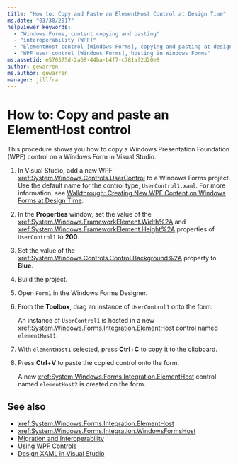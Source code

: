 ```yaml
---
title: "How to: Copy and Paste an ElementHost Control at Design Time"
ms.date: "03/30/2017"
helpviewer_keywords:
  - "Windows Forms, content copying and pasting"
  - "interoperability [WPF]"
  - "ElementHost control [Windows Forms], copying and pasting at design time"
  - "WPF user control [Windows Forms], hosting in Windows Forms"
ms.assetid: e570375d-2a68-44ba-b4f7-c781af2d20e8
author: gewarren
ms.author: gewarren
manager: jillfra
---
```

# How to: Copy and paste an ElementHost control

This procedure shows you how to copy a Windows Presentation Foundation (WPF) control on a Windows Form in Visual Studio.

1. In Visual Studio, add a new WPF <xref:System.Windows.Controls.UserControl> to a Windows Forms project. Use the default name for the control type, `UserControl1.xaml`. For more information, see [Walkthrough: Creating New WPF Content on Windows Forms at Design Time](walkthrough-creating-new-wpf-content-on-windows-forms-at-design-time.md).

2. In the **Properties** window, set the value of the <xref:System.Windows.FrameworkElement.Width%2A> and <xref:System.Windows.FrameworkElement.Height%2A> properties of `UserControl1` to **200**.

3. Set the value of the <xref:System.Windows.Controls.Control.Background%2A> property to **Blue**.

4. Build the project.

5. Open `Form1` in the Windows Forms Designer.

6. From the **Toolbox**, drag an instance of `UserControl1` onto the form.

   An instance of `UserControl1` is hosted in a new <xref:System.Windows.Forms.Integration.ElementHost> control named `elementHost1`.

7. With `elementHost1` selected, press **Ctrl**+**C** to copy it to the clipboard.

8. Press **Ctrl**+**V** to paste the copied control onto the form.

   A new <xref:System.Windows.Forms.Integration.ElementHost> control named `elementHost2` is created on the form.

## See also

- <xref:System.Windows.Forms.Integration.ElementHost>
- <xref:System.Windows.Forms.Integration.WindowsFormsHost>
- [Migration and Interoperability](../../wpf/advanced/migration-and-interoperability.md)
- [Using WPF Controls](using-wpf-controls.md)
- [Design XAML in Visual Studio](/visualstudio/designers/designing-xaml-in-visual-studio)
